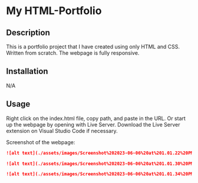 # My HTML-Portfolio

## Description
This is a portfolio project that I have created using only HTML and CSS. Written from scratch. The webpage is fully responsive.

## Installation
N/A

## Usage
Right click on the index.html file, copy path, and paste in the URL. Or start up the webpage by opening with Live Server. Download the Live Server extension on Visual Studio Code if necessary.

Screenshot of the webpage:

```md
![alt text](./assets/images/Screenshot%202023-06-06%20at%201.01.22%20PM.png)
```

```md
![alt text](./assets/images/Screenshot%202023-06-06%20at%201.01.30%20PM.png)
```

```md
![alt text](./assets/images/Screenshot%202023-06-06%20at%201.01.34%20PM.png)
```
